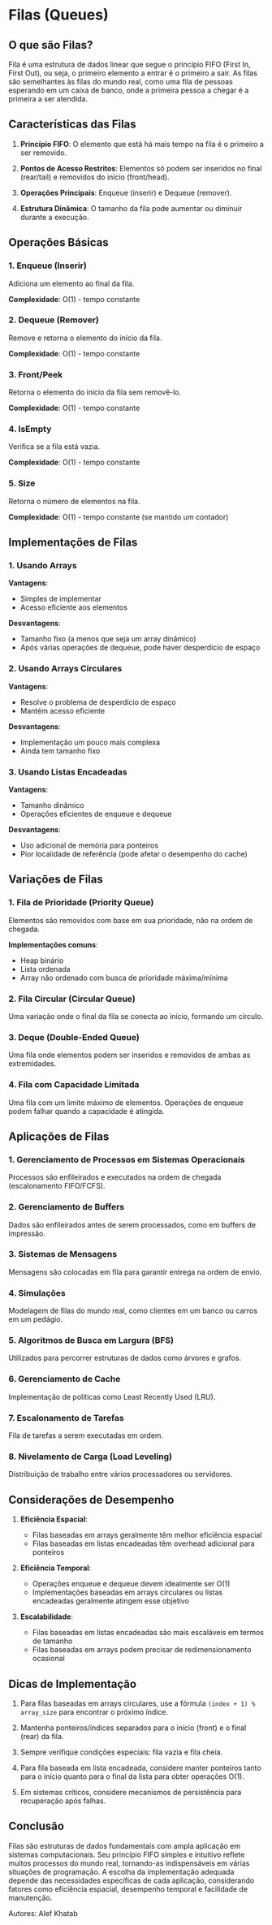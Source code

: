 # Filas (Queues)

## O que são Filas?

Fila é uma estrutura de dados linear que segue o princípio FIFO (First In, First Out), ou seja, o primeiro elemento a entrar é o primeiro a sair. As filas são semelhantes às filas do mundo real, como uma fila de pessoas esperando em um caixa de banco, onde a primeira pessoa a chegar é a primeira a ser atendida.

## Características das Filas

1. **Princípio FIFO**: O elemento que está há mais tempo na fila é o primeiro a ser removido.

2. **Pontos de Acesso Restritos**: Elementos só podem ser inseridos no final (rear/tail) e removidos do início (front/head).

3. **Operações Principais**: Enqueue (inserir) e Dequeue (remover).

4. **Estrutura Dinâmica**: O tamanho da fila pode aumentar ou diminuir durante a execução.

## Operações Básicas

### 1. Enqueue (Inserir)

Adiciona um elemento ao final da fila.

**Complexidade**: O(1) - tempo constante

### 2. Dequeue (Remover)

Remove e retorna o elemento do início da fila.

**Complexidade**: O(1) - tempo constante

### 3. Front/Peek

Retorna o elemento do início da fila sem removê-lo.

**Complexidade**: O(1) - tempo constante

### 4. IsEmpty

Verifica se a fila está vazia.

**Complexidade**: O(1) - tempo constante

### 5. Size

Retorna o número de elementos na fila.

**Complexidade**: O(1) - tempo constante (se mantido um contador)

## Implementações de Filas

### 1. Usando Arrays

**Vantagens**:
- Simples de implementar
- Acesso eficiente aos elementos

**Desvantagens**:
- Tamanho fixo (a menos que seja um array dinâmico)
- Após várias operações de dequeue, pode haver desperdício de espaço

### 2. Usando Arrays Circulares

**Vantagens**:
- Resolve o problema de desperdício de espaço
- Mantém acesso eficiente

**Desvantagens**:
- Implementação um pouco mais complexa
- Ainda tem tamanho fixo

### 3. Usando Listas Encadeadas

**Vantagens**:
- Tamanho dinâmico
- Operações eficientes de enqueue e dequeue

**Desvantagens**:
- Uso adicional de memória para ponteiros
- Pior localidade de referência (pode afetar o desempenho do cache)

## Variações de Filas

### 1. Fila de Prioridade (Priority Queue)

Elementos são removidos com base em sua prioridade, não na ordem de chegada.

**Implementações comuns**:
- Heap binário
- Lista ordenada
- Array não ordenado com busca de prioridade máxima/mínima

### 2. Fila Circular (Circular Queue)

Uma variação onde o final da fila se conecta ao início, formando um círculo.

### 3. Deque (Double-Ended Queue)

Uma fila onde elementos podem ser inseridos e removidos de ambas as extremidades.

### 4. Fila com Capacidade Limitada

Uma fila com um limite máximo de elementos. Operações de enqueue podem falhar quando a capacidade é atingida.

## Aplicações de Filas

### 1. Gerenciamento de Processos em Sistemas Operacionais

Processos são enfileirados e executados na ordem de chegada (escalonamento FIFO/FCFS).

### 2. Gerenciamento de Buffers

Dados são enfileirados antes de serem processados, como em buffers de impressão.

### 3. Sistemas de Mensagens

Mensagens são colocadas em fila para garantir entrega na ordem de envio.

### 4. Simulações

Modelagem de filas do mundo real, como clientes em um banco ou carros em um pedágio.

### 5. Algoritmos de Busca em Largura (BFS)

Utilizados para percorrer estruturas de dados como árvores e grafos.

### 6. Gerenciamento de Cache

Implementação de políticas como Least Recently Used (LRU).

### 7. Escalonamento de Tarefas

Fila de tarefas a serem executadas em ordem.

### 8. Nivelamento de Carga (Load Leveling)

Distribuição de trabalho entre vários processadores ou servidores.

## Considerações de Desempenho

1. **Eficiência Espacial**:
   - Filas baseadas em arrays geralmente têm melhor eficiência espacial
   - Filas baseadas em listas encadeadas têm overhead adicional para ponteiros

2. **Eficiência Temporal**:
   - Operações enqueue e dequeue devem idealmente ser O(1)
   - Implementações baseadas em arrays circulares ou listas encadeadas geralmente atingem esse objetivo

3. **Escalabilidade**:
   - Filas baseadas em listas encadeadas são mais escaláveis em termos de tamanho
   - Filas baseadas em arrays podem precisar de redimensionamento ocasional

## Dicas de Implementação

1. Para filas baseadas em arrays circulares, use a fórmula `(index + 1) % array_size` para encontrar o próximo índice.

2. Mantenha ponteiros/índices separados para o início (front) e o final (rear) da fila.

3. Sempre verifique condições especiais: fila vazia e fila cheia.

4. Para fila baseada em lista encadeada, considere manter ponteiros tanto para o início quanto para o final da lista para obter operações O(1).

5. Em sistemas críticos, considere mecanismos de persistência para recuperação após falhas.

## Conclusão

Filas são estruturas de dados fundamentais com ampla aplicação em sistemas computacionais. Seu princípio FIFO simples e intuitivo reflete muitos processos do mundo real, tornando-as indispensáveis em várias situações de programação. A escolha da implementação adequada depende das necessidades específicas de cada aplicação, considerando fatores como eficiência espacial, desempenho temporal e facilidade de manutenção.

Autores: Alef Khatab
